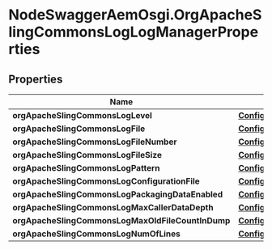 # NodeSwaggerAemOsgi.OrgApacheSlingCommonsLogLogManagerProperties

## Properties
Name | Type | Description | Notes
------------ | ------------- | ------------- | -------------
**orgApacheSlingCommonsLogLevel** | [**ConfigNodePropertyDropDown**](ConfigNodePropertyDropDown.md) |  | [optional] 
**orgApacheSlingCommonsLogFile** | [**ConfigNodePropertyString**](ConfigNodePropertyString.md) |  | [optional] 
**orgApacheSlingCommonsLogFileNumber** | [**ConfigNodePropertyInteger**](ConfigNodePropertyInteger.md) |  | [optional] 
**orgApacheSlingCommonsLogFileSize** | [**ConfigNodePropertyString**](ConfigNodePropertyString.md) |  | [optional] 
**orgApacheSlingCommonsLogPattern** | [**ConfigNodePropertyString**](ConfigNodePropertyString.md) |  | [optional] 
**orgApacheSlingCommonsLogConfigurationFile** | [**ConfigNodePropertyString**](ConfigNodePropertyString.md) |  | [optional] 
**orgApacheSlingCommonsLogPackagingDataEnabled** | [**ConfigNodePropertyBoolean**](ConfigNodePropertyBoolean.md) |  | [optional] 
**orgApacheSlingCommonsLogMaxCallerDataDepth** | [**ConfigNodePropertyInteger**](ConfigNodePropertyInteger.md) |  | [optional] 
**orgApacheSlingCommonsLogMaxOldFileCountInDump** | [**ConfigNodePropertyInteger**](ConfigNodePropertyInteger.md) |  | [optional] 
**orgApacheSlingCommonsLogNumOfLines** | [**ConfigNodePropertyInteger**](ConfigNodePropertyInteger.md) |  | [optional] 



